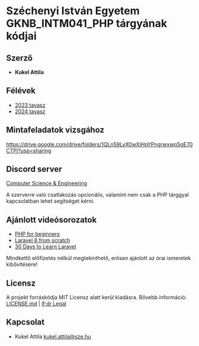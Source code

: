 # Széchenyi István Egyetem  GKNB_INTM041_PHP tárgyának kódjai

## Szerző
* **Kukel Attila**

## Félévek
* [2023 tavasz](https://github.com/alitak/sze/tree/2023)
* [2024 tavasz](https://github.com/alitak/sze/tree/2024)

## Mintafeladatok vizsgához
https://drive.google.com/drive/folders/1QLn59LvX0wXiHpYPngrwxwqSgE70CTPj?usp=sharing

## Discord server
[Computer Science & Engineering](https://discord.gg/WwqpMRPD)

A szerverre való csatlakozás opcionális, valamint nem csak a PHP tárggyal kapcsolatban lehet segítséget kérni.

## Ajánlott videósorozatok
* [PHP for beginners](https://laracasts.com/series/php-for-beginners-2023-edition)
* [Laravel 8 from scratch](https://laracasts.com/series/laravel-8-from-scratch)
* [30 Days to Learn Laravel](https://laracasts.com/series/30-days-to-learn-laravel-11)

Mindkettő előfizetés nélkül megtekinthető, erősen ajánlott az órai ismeretek kibővítésére!

## Licensz

A projekt forráskódja MIT Licensz alatt kerül kiadásra. Bővebb információ: [LICENSE.md](LICENSE.md) | [lf;dr Legal](https://tldrlegal.com/license/mit-license)

## Kapcsolat
* Kukel Attila <kukel.attila@sze.hu>
